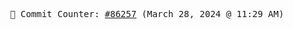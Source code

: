 <p align="center">
    <samp>
        📮 Commit Counter: <a href="https://github.com/Javascript-void0/Javascript-void0/commits/main">#86257</a> (March 28, 2024 @ 11:29 AM)
    </samp>
</p>